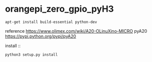 # orangepi_zero_gpio_pyH3

	apt-get install build-essential python-dev

reference 
https://www.olimex.com/wiki/A20-OLinuXino-MICRO
pyA20 
https://pypi.python.org/pypi/pyA20

install ::
	
	python3 setup.py install 




























